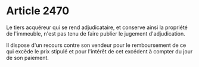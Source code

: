 # Article 2470

Le tiers acquéreur qui se rend adjudicataire, et conserve ainsi la propriété de l'immeuble, n'est pas tenu de faire publier le jugement d'adjudication.

Il dispose d'un recours contre son vendeur pour le remboursement de ce qui excède le prix stipulé et pour l'intérêt de cet excédent à compter du jour de son paiement.
